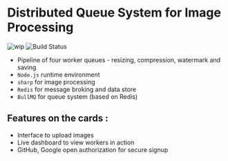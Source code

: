 # Distributed Queue System for Image Processing
![wip](https://img.shields.io/badge/status-WIP-blueviolet)  ![Build Status](https://github.com/syrnxalno/dqs_image_processing/actions/workflows/ci.yml/badge.svg)
- Pipeline of four worker queues - resizing, compression, watermark and saving
- ```Node.js``` runtime environment
- ```sharp``` for image processing
- ```Redis``` for message broking and data store
- ```BullMQ``` for queue system (based on Redis)
## Features on the cards :
- Interface to upload images
- Live dashboard to view workers in action
- GitHub, Google open authorization for secure signup

